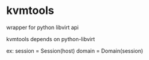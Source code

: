 # kvmtools
wrapper for python libvirt api

kvmtools depends on python-libvirt


ex:
session = Session(host)
domain = Domain(session)
